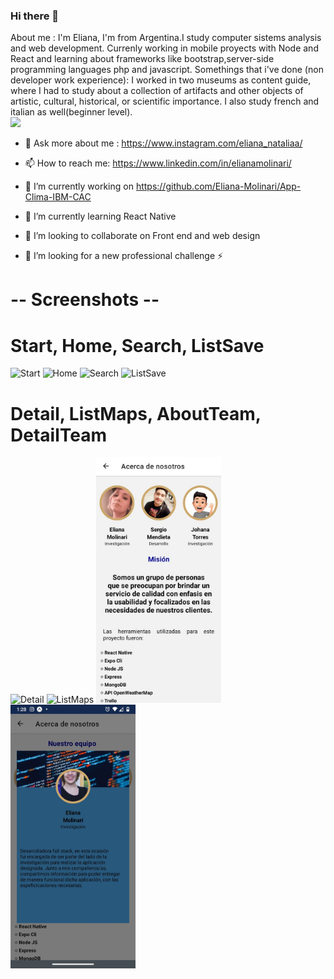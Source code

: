 ### Hi there 👋

<!--
**Eliana-Molinari/Eliana-Molinari** is a ✨ _special_ ✨ repository because its `README.md` (this file) appears on your GitHub profile.

Here are some ideas to get you started:





-->
      
         
          
             

About me :
I'm Eliana, I'm from Argentina.I study computer sistems analysis and web development. Currenly working in mobile proyects with Node and React and learning about frameworks like bootstrap,server-side programming languages php and javascript.
 Somethings that i've done (non developer work experience):
 I worked in two museums as content guide, where I had to study about a collection of artifacts and other objects of artistic, cultural, historical, or scientific importance.
 I also study french and italian as well(beginner level).    
<img src="https://giphy.com/gifs/love-vaporwave-barbieeletrix-3oEjHWhZqLi0sgSILu"/>
      
- 💬 Ask more  about me : https://www.instagram.com/eliana_nataliaa/
- 📫 How to reach me: https://www.linkedin.com/in/elianamolinari/


- 🔭 I’m currently working on https://github.com/Eliana-Molinari/App-Clima-IBM-CAC
- 🌱 I’m currently learning React Native
- 👯 I’m looking to collaborate on Front end and web design
- 🤔 I’m looking for a new professional challenge ⚡


 #  -- Screenshots -- 
 <div>
    <h1>Start, Home, Search, ListSave</h1>
    <img src="https://raw.githubusercontent.com/MendietaSergio/App-Clima-IBM-CAC/main/assets/backgroundImages/capturas/StartApp.jpeg" alt="Start" width="200"/>
    <img src="https://github.com/MendietaSergio/App-Clima-IBM-CAC/blob/main/assets/backgroundImages/capturas/Home.jpeg?raw=true" alt="Home" width="200"/>
    <img src="https://github.com/MendietaSergio/App-Clima-IBM-CAC/blob/main/assets/backgroundImages/capturas/Search.jpeg?raw=true" alt="Search" width="200"/>
    <img src="https://github.com/MendietaSergio/App-Clima-IBM-CAC/blob/main/assets/backgroundImages/capturas/ListSave.jpeg?raw=true" alt="ListSave" width="200"/>
</div>
    
    
 <div>
    <h1>Detail, ListMaps, AboutTeam, DetailTeam</h1>
    <img src="https://github.com/MendietaSergio/App-Clima-IBM-CAC/blob/main/assets/backgroundImages/capturas/Detail.jpeg?raw=true" alt="Detail" width="200"/>
    <img src="https://github.com/MendietaSergio/App-Clima-IBM-CAC/blob/main/assets/backgroundImages/capturas/ListMap.jpeg?raw=true" alt="ListMaps" width="200"/>
    <img src="https://github.com/Eliana-Molinari/App-Clima-IBM-CAC/blob/main/assets/backgroundImages/capturas/AboutTeam.jpeg?raw=true" alt="AboutTeam" width="200"/>
    <img src="https://github.com/Eliana-Molinari/App-Clima-IBM-CAC/blob/main/assets/DetailTeam.jpeg?raw=true" alt="DetailTeam" width="200"/>
</div>
